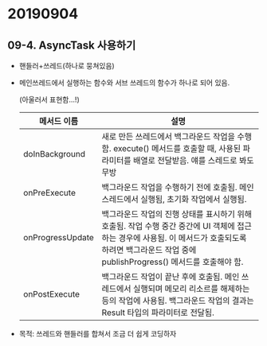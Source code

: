 # 20190904

## 09-4. AsyncTask 사용하기

- 핸들러+쓰레드(하나로 뭉쳐있음)

- 메인쓰레드에서 실행하는 함수와 서브 쓰레드의 함수가 하나로 되어 있음.

  (아울러서 표현함...!)

  | 메서드 이름      | 설명                                                         |
  | ---------------- | ------------------------------------------------------------ |
  | doInBackground   | 새로 만든 쓰레드에서 백그라운드 작업을 수행함. execute() 메서드를 호출할 때, 사용된 파라미터를 배열로 전달받음. 얘를 스레드로 봐도 무방 |
  | onPreExecute     | 백그라운드 작업을 수행하기 전에 호출됨. 메인 스레드에서 실행됨, 초기화 작업에서 실행됨. |
  | onProgressUpdate | 백그라운드 작업의 진행 상태를 표시하기 위해 호출됨.  작업 수행 중간 중간에 UI 객체에 접근하는 경우에 사용됨. 이 메서드가 호출되도록 하려면 백그라운드 작업 중에 publishProgress() 메서드를 호출해야 함. |
  | onPostExecute    | 백그라운드 작업이 끝난 후에 호출됨. 메인 쓰레드에서 실행되며 메모리 리소르를 해제하는 등의 작업에 사용됨. 백그라운드 작업의 결과는 Result 타입의 파라미터로 전달됨. |

- 목적: 쓰레드와 핸들러를 합쳐서 조금 더 쉽게 코딩하자

